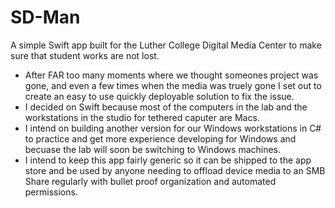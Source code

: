 # SD-Man
A simple Swift app built for the Luther College Digital Media Center to make sure that student works are not lost.

* After FAR too many moments where we thought someones project was gone, and even a few times when the media was truely gone I set out to create an easy to use quickly deployable solution to fix the issue.
* I decided on Swift because most of the computers in the lab and the workstations in the studio for tethered caputer are Macs.
* I intend on building another version for our Windows workstations in C# to practice and get more experience developing for Windows and becuase the lab will soon be switching to Windows machines.
* I intend to keep this app fairly generic so it can be shipped to the app store and be used by anyone needing to offload device media to an SMB Share regularly with bullet proof organization and automated permissions.
